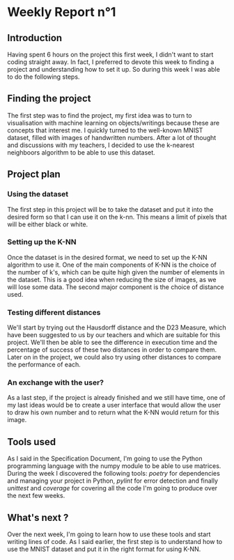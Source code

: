 # Weekly Report n°1

## Introduction

Having spent 6 hours on the project this first week, I didn't want to start coding straight away. In fact, I preferred to devote this week to finding a project and understanding how to set it up. So during this week I was able to do the following steps.

## Finding the project

The first step was to find the project, my first idea was to turn to visualisation with machine learning on objects/writings because these are concepts that interest me. 
I quickly turned to the well-known MNIST dataset, filled with images of handwritten numbers. After a lot of thought and discussions with my teachers, I decided to use the k-nearest neighboors algorithm to be able to use this dataset. 

## Project plan

### Using the dataset

The first step in this project will be to take the dataset and put it into the desired form so that I can use it on the k-nn. This means a limit of pixels that will be either black or white.

### Setting up the K-NN

Once the dataset is in the desired format, we need to set up the K-NN algorithm to use it. One of the main components of K-NN is the choice of the number of k's, which can be quite high given the number of elements in the dataset. This is a good idea when reducing the size of images, as we will lose some data. The second major component is the choice of distance used.

### Testing different distances

We'll start by trying out the Hausdorff distance and the D23 Measure, which have been suggested to us by our teachers and which are suitable for this project. We'll then be able to see the difference in execution time and the percentage of success of these two distances in order to compare them. Later on in the project, we could also try using other distances to compare the performance of each.

### An exchange with the user? 

As a last step, if the project is already finished and we still have time, one of my last ideas would be to create a user interface that would allow the user to draw his own number and to return what the K-NN would return for this image. 

## Tools used

As I said in the Specification Document, I'm going to use the Python programming language with the numpy module to be able to use matrices. During the week I discovered the following tools: *poetry* for dependencies and managing your project in Python, *pylint* for error detection and finally *unittest* and *coverage* for covering all the code I'm going to produce over the next few weeks. 

## What's next ? 

Over the next week, I'm going to learn how to use these tools and start writing lines of code. As I said earlier, the first step is to understand how to use the MNIST dataset and put it in the right format for using K-NN. 
